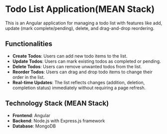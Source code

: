 # Todo List Application(MEAN Stack)

This is an Angular application for managing a todo list with features like add, update (mark complete/pending), delete, and drag-and-drop reordering.

## Functionalities

- **Create Todos**: Users can add new todo items to the list.
- **Update Todos**: Users can mark existing todos as completed or pending.
- **Delete Todos**: Users can remove unwanted todos from the list.
- **Reorder Todos**: Users can drag and drop todo items to change their order in the list.
- **Real-time Updates**: The list reflects changes (addition, deletion, completion status) immediately without requiring a page refresh.

## Technology Stack (MEAN Stack)

- **Frontend**: Angular
- **Backend**: Node.js with Express.js framework
- **Database**: MongoDB
